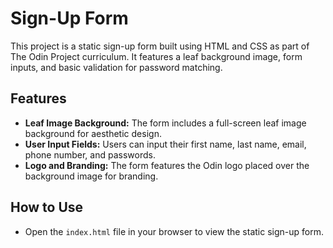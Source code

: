 <h1>Sign-Up Form</h1>

<p>This project is a static sign-up form built using HTML and CSS as part of The Odin Project curriculum. It features a leaf background image, form inputs, and basic validation for password matching.</p>

<h2>Features</h2>
<ul>
    <li><strong>Leaf Image Background:</strong> The form includes a full-screen leaf image background for aesthetic design.</li>
    <li><strong>User Input Fields:</strong> Users can input their first name, last name, email, phone number, and passwords.</li>
    <li><strong>Logo and Branding:</strong> The form features the Odin logo placed over the background image for branding.</li>
</ul>

<h2>How to Use</h2>
<ul>
    <li>Open the <code>index.html</code> file in your browser to view the static sign-up form.</li>
</ul>